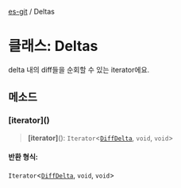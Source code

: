 [es-git](../globals.md) / Deltas

# 클래스: Deltas

delta 내의 diff들을 순회할 수 있는 iterator에요.

## 메소드

### \[iterator\]()

> **\[iterator\]**(): `Iterator`\<[`DiffDelta`](DiffDelta.md), `void`, `void`\>

#### 반환 형식:

`Iterator`\<[`DiffDelta`](DiffDelta.md), `void`, `void`\>
